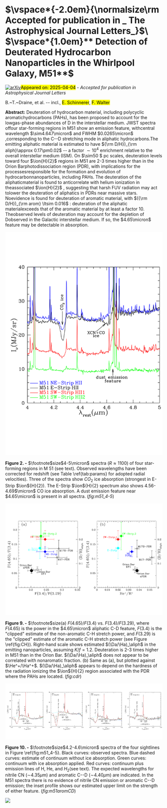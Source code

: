 <div class="macros" style="visibility:hidden;">
$\newcommand{\ensuremath}{}$
$\newcommand{\xspace}{}$
$\newcommand{\object}[1]{\texttt{#1}}$
$\newcommand{\farcs}{{.}''}$
$\newcommand{\farcm}{{.}'}$
$\newcommand{\arcsec}{''}$
$\newcommand{\arcmin}{'}$
$\newcommand{\ion}[2]{#1#2}$
$\newcommand{\textsc}[1]{\textrm{#1}}$
$\newcommand{\hl}[1]{\textrm{#1}}$
$\newcommand{\footnote}[1]{}$
$\newcommand$
$\newcommand{\fwidth}{8.8cm}$
$\newcommand$
$\newcommand$
$\newcommand$
$\newcommand$
$\newcommand$
$\newcommand$
$\newcommand$
$\newcommand$
$\newcommand$
$\newcommand$
$\newcommand$
$\newcommand$
$\newcommand$
$\newcommand$
$\newcommand$
$\newcommand$
$\newcommand$
$\newcommand$
$\newcommand$
$\newcommand$
$\newcommand$
$\newcommand$
$\newcommand$
$\newcommand$
$\newcommand$
$\newcommand$
$\newcommand$
$\newcommand$
$\newcommand$
$\newcommand$
$\newcommand$
$\newcommand$
$\newcommand$
$\newcommand$
$\newcommand$
$\newcommand$
$\newcommand$
$\newcommand$
$\newcommand$
$\newcommand$
$\newcommand$
$\newcommand$
$\newcommand$
$\newcommand$
$\newcommand$
$\newcommand$
$\newcommand$
$\newcommand$
$\newcommand$
$\newcommand$
$\newcommand$
$\newcommand$
$\newcommand$
$\newcommand$
$\newcommand$
$\newcommand$
$\newcommand$
$\newcommand$
$\newcommand$
$\newcommand$
$\newcommand$
$\newcommand$
$\newcommand$
$\newcommand$
$\newcommand$
$\newcommand$
$\newcommand$
$\newcommand$
$\newcommand$
$\newcommand$
$\newcommand$
$\newcommand$
$\newcommand$
$\newcommand$
$\newcommand$
$\newcommand$
$\newcommand$
$\newcommand$
$\newcommand$
$\newcommand$
$\newcommand$
$\newcommand$
$\newcommand$
$\newcommand$
$\newcommand$
$\newcommand$
$\newcommand$
$\newcommand$
$\newcommand$
$\newcommand$
$\newcommand$
$\newcommand$
$\newcommand$
$\newcommand$
$\newcommand$
$\newcommand$
$\newcommand$
$\newcommand$
$\newcommand$
$\newcommand$
$\newcommand$
$\newcommand$
$\newcommand$
$\newcommand$
$\newcommand$
$\newcommand$
$\newcommand$
$\newcommand$
$\newcommand$
$\newcommand$
$\newcommand$
$\newcommand$
$\newcommand$
$\newcommand$
$\newcommand$
$\newcommand$
$\newcommand$
$\newcommand$
$\newcommand$
$\newcommand$
$\newcommand$
$\newcommand$
$\newcommand$
$\newcommand$
$\newcommand$
$\newcommand$
$\newcommand$
$\newcommand$
$\newcommand$
$\newcommand$
$\newcommand$
$\newcommand$
$\newcommand$
$\newcommand$
$\newcommand$
$\newcommand$
$\newcommand$
$\newcommand$
$\newcommand$
$\newcommand$
$\newcommand$
$\newcommand$
$\newcommand$
$\newcommand$
$\newcommand$
$\newcommand$
$\newcommand$
$\newcommand$
$\newcommand$
$\newcommand$
$\newcommand$
$\newcommand$
$\newcommand$
$\newcommand$
$\newcommand$
$\newcommand$
$\newcommand$
$\newcommand$
$\newcommand$
$\newcommand$
$\newcommand$
$\newcommand$
$\newcommand$
$\newcommand$
$\newcommand$
$\newcommand$
$\newcommand$
$\newcommand$
$\newcommand$
$\newcommand$
$\newcommand$
$\newcommand$
$\newcommand$
$\newcommand$
$\newcommand$
$\newcommand$
$\newcommand$
$\newcommand$
$\newcommand$
$\newcommand$
$\newcommand$
$\newcommand$
$\newcommand{\btdnote}[1]$
$\newcommand{\omittext}[1]$
$\newcommand{\newtext}[1]{{\color{blue}#1}}$
$\newcommand{\subtext}[2]{{\color{red}#1}{\color{blue}#2}}$
$\newcommand$
$\newcommand$
$\newcommand$
$\newcommand$
$\newcommand$
$\newcommand$
$\newcommand$
$\newcommand$
$\newcommand$
$\newcommand$
$\newcommand$
$\newcommand$
$\newcommand$
$\newcommand$
$\newcommand{\topfraction}{0.99}$</div>



<div id="title">

#         $\vspace*{-2.0em}{\normalsize\rm Accepted for publication in _ The Astrophysical Journal Letters_}$\         $\vspace*{1.0em}** Detection of Deuterated Hydrocarbon Nanoparticles in the          Whirlpool Galaxy, M51**$	

</div>
<div id="comments">

[![arXiv](https://img.shields.io/badge/arXiv-2504.02538-b31b1b.svg)](https://arxiv.org/abs/2504.02538)<mark>Appeared on: 2025-04-04</mark> -  _Accepted for publication in Astrophysical Journal Letters_

</div>
<div id="authors">

B.~T.~Draine, et al. -- incl., <mark>E. Schinnerer</mark>, <mark>F. Walter</mark>

</div>
<div id="abstract">

**Abstract:** Deuteration of hydrocarbon material, including polycyclic aromatichydrocarbons (PAHs), has been proposed to account for the lowgas-phase abundances of D in the interstellar medium.  JWST spectra offour star-forming regions in M51 show an emission feature, withcentral wavelength $\sim4.647\micron$ and FWHM $0.0265\micron$ ,corresponding to the C--D stretching mode in aliphatic hydrocarbons.The emitting aliphatic material is estimated to have ${\rm D/H})_{\rm aliph}\approx 0.17\pm0.02$ -- a factor $\sim10^4$ enrichment relative to the overall interstellar medium (ISM).  On $\sim50 $ pc scales, deuteration levels toward four $\ion{H}{2}$ regions in M51 are 2-3 times higher than in the Orion Barphotodissociation region (PDR), with implications for the processesresponsible for the formation and evolution of hydrocarbonnanoparticles, including PAHs.  The deuteration of the aliphaticmaterial is found to anticorrelate with helium ionization in theassociated $\ion{H}{2}$ , suggesting that harsh FUV radiation may act tolower the deuteration of aliphatics in PDRs near massive stars.  Noevidence is found for deuteration of aromatic material, with $({\rm D/H})_{\rm arom} \ltsim 0.016$ : deuteration of the aliphatic materialexceeds that of the aromatic material by at least a factor 10.  Theobserved levels of deuteration may account for the depletion of Dobserved in the Galactic interstellar medium.  If so, the $4.65\micron$ feature may be detectable in absorption.

</div>

<div id="div_fig1">

<img src="tmp_2504.02538/./f2.png" alt="Fig2" width="100%"/>

**Figure 2. -** $\footnote$size$4-5\micron$ spectra
  ($R\approx 1100$) of four star-forming regions in M 51 (see text).
  Observed wavelengths have been corrected for redshift (see Table
  \ref{tab:params} for adopted radial velocities).  Three of the
  spectra show $CO_2$ ice absorption (strongest in E-Strip
  $\ion${H}{2}).  The E-Strip $\ion${H}{2} spectrum also shows
  4.56-4.69$\micron$ CO ice absorption.  A dust emission feature near
  $4.65\micron$ is present in all spectra.
   (*fig:m51_4-5*)

</div>
<div id="div_fig2">

<img src="tmp_2504.02538/./f9a.png" alt="Fig9.1" width="50%"/><img src="tmp_2504.02538/./f9b.png" alt="Fig9.2" width="50%"/>

**Figure 9. -** $\footnote$size(a) $F(4.65)/F(3.4)$
  vs. $F(3.4)/F(3.29)$, where $F(4.65)$ is the power in the
  $4.65\micron$ aliphatic C-D feature, $F(3.4)$ is the "clipped"
  estimate of the non-aromatic C-H stretch power, and $F(3.29)$ is the
  "clipped" estimate of the aromatic C-H stretch power (see Figure
  \ref{fig:CH}).  Right-hand scale shows estimated $(\Da/\Ha)_\aliph$
  in the emitting nanoparticles, assuming $K/f=1.2$.  Deuteration is
  2-3 times higher in M51 than in the Orion Bar.  $(\Da/\Ha)_\aliph$
  does not appear to be correlated with nonaromatic fraction.  (b)
  Same as (a), but plotted against $\He^+/\Ha^+$.  $(\Da/\Ha)_\aliph$
  appears to depend on the hardness of the radiation ionizing the
  $\ion${H}{2} region associated with the PDR where the PAHs are
  located.   (*fig:cdr*)

</div>
<div id="div_fig3">

<img src="tmp_2504.02538/./f10a.png" alt="Fig10.1" width="25%"/><img src="tmp_2504.02538/./f10b.png" alt="Fig10.2" width="25%"/><img src="tmp_2504.02538/./f10c.png" alt="Fig10.3" width="25%"/><img src="tmp_2504.02538/./f10d.png" alt="Fig10.4" width="25%"/>

**Figure 10. -** $\footnote$size$4.2-4.6\micron$ spectra
  of the four sightlines in Figure \ref{fig:m51_4-5}.  Black curves:
  observed spectra.  Blue dashed curves: estimate of continuum without
  ice absorption.  Green curves: continuum with ice absorption
  applied.  Red curves: continuum plus emission lines of H, He, and
  $H_2$(see text).  The expected wavelengths for nitrile CN
  ($\sim$4.35$\mu$m) and aromatic C--D ($\sim$4.40$\mu$m) are
  indicated.  In the M51 spectra there is no evidence of nitrile CN
  emission or aromatic C--D emission; the inset profile shows our
  estimated upper limit on the strength of either feature. (*fig:m51aromCD*)

</div><div id="qrcode"><img src=https://api.qrserver.com/v1/create-qr-code/?size=100x100&data="https://arxiv.org/abs/2504.02538"></div>